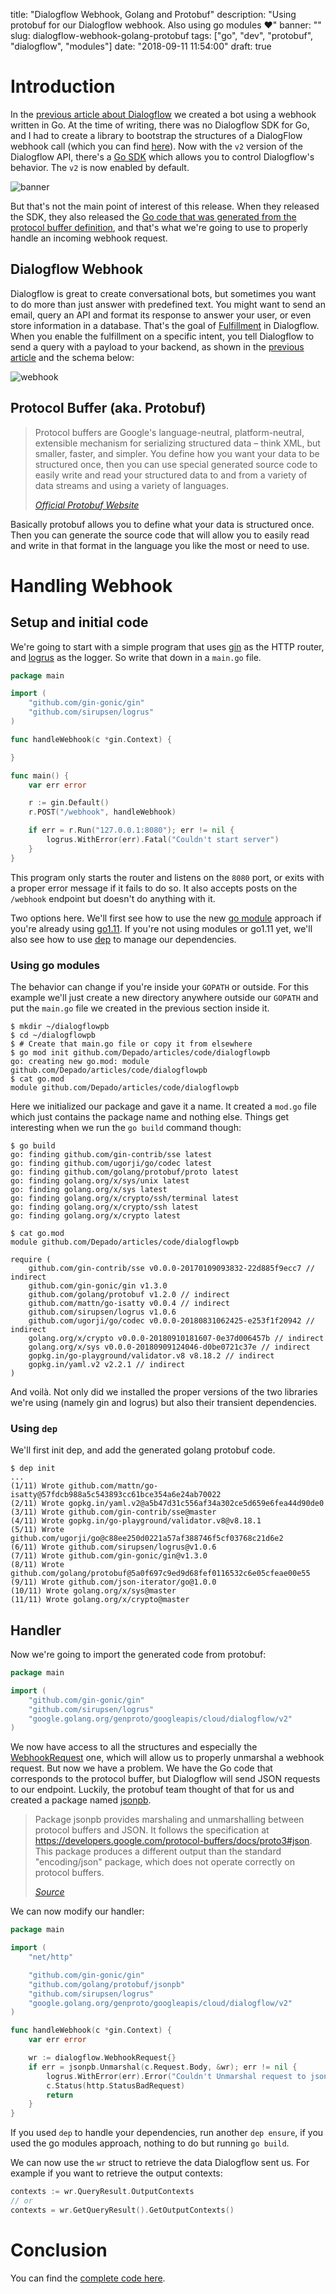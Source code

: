 title: "Dialogflow Webhook, Golang and Protobuf"
description: "Using protobuf for our Dialogflow webhook. Also using go modules ♥"
banner: ""
slug: dialogflow-webhook-golang-protobuf
tags: ["go", "dev", "protobuf", "dialogflow", "modules"]
date: "2018-09-11 11:54:00"
draft: true

# Introduction

In the [previous article about Dialogflow](/post/dialogflow-golang-webhook) we 
created a bot using a webhook written in Go. At the time of writing, there was
no Dialogflow SDK for Go, and I had to create a library to bootstrap the 
structures of a DialogFlow webhook call (which you can find 
[here](https://github.com/leboncoin/dialogflow-go-webhook)). Now with the `v2`
version of the Dialogflow API, there's a 
[Go SDK](https://github.com/GoogleCloudPlatform/google-cloud-go/tree/master/dialogflow/apiv2)
which allows you to control Dialogflow's behavior. The `v2` is now enabled by
default.

![banner](/assets/dialogflow-protobuf/warning.png)

But that's not the main point of interest of this release. When they released
the SDK, they also released the 
[Go code that was generated from the protocol buffer definition](https://godoc.org/google.golang.org/genproto/googleapis/cloud/dialogflow/v2), 
and that's what we're going to use to properly handle an incoming webhook 
request.

## Dialogflow Webhook

Dialogflow is great to create conversational bots, but sometimes you want to do
more than just answer with predefined text. You might want to send an email, 
query an API and format its response to answer your user, or even store
information in a database. That's the goal of 
[Fulfillment](https://dialogflow.com/docs/fulfillment) in Dialogflow. When you
enable the fulfillment on a specific intent, you tell Dialogflow to send a query
with a payload to your backend, as shown in the 
[previous article](/post/dialogflow-golang-webhook#toc_4) and the schema below:

![webhook](/assets/dialogflow/global-flow.svg)

## Protocol Buffer (aka. Protobuf)

> Protocol buffers are Google's language-neutral, platform-neutral, extensible 
> mechanism for serializing structured data – think XML, but smaller, faster, 
> and simpler. You define how you want your data to be structured once, then you
> can use special generated source code to easily write and read your structured
> data to and from a variety of data streams and using a variety of languages.
> 
> <cite>[Official Protobuf Website](https://developers.google.com/protocol-buffers/)</cite>

Basically protobuf allows you to define what your data is structured once. 
Then you can generate the source code that will allow you to easily read and 
write in that format in the language you like the most or need to use.

# Handling Webhook

## Setup and initial code

We're going to start with a simple program that uses 
[gin](https://github.com/gin-gonic/gin) as the HTTP router, and 
[logrus](https://github.com/sirupsen/logrus) as the logger. So write that down
in a `main.go` file.

```go
package main

import (
	"github.com/gin-gonic/gin"
	"github.com/sirupsen/logrus"
)

func handleWebhook(c *gin.Context) {

}

func main() {
	var err error

	r := gin.Default()
	r.POST("/webhook", handleWebhook)

	if err = r.Run("127.0.0.1:8080"); err != nil {
		logrus.WithError(err).Fatal("Couldn't start server")
	}
}
```

This program only starts the router and listens on the `8080` port, or exits
with a proper error message if it fails to do so. It also accepts posts on the
`/webhook` endpoint but doesn't do anything with it.

Two options here. We'll first see how to use the new 
[go module](https://github.com/golang/go/wiki/Modules#go-111-modules) approach 
if you're already using [go1.11](https://blog.golang.org/go1.11). If you're not 
using modules or go1.11 yet, we'll also see how to use 
[dep](https://github.com/golang/dep) to manage our dependencies.


### Using go modules

The behavior can change if you're inside your `GOPATH` or outside. For this 
example we'll just create a new directory anywhere outside our `GOPATH` and put
the `main.go` file we created in the previous section inside it.

```
$ mkdir ~/dialogflowpb
$ cd ~/dialogflowpb
$ # Create that main.go file or copy it from elsewhere
$ go mod init github.com/Depado/articles/code/dialogflowpb
go: creating new go.mod: module github.com/Depado/articles/code/dialogflowpb
$ cat go.mod 
module github.com/Depado/articles/code/dialogflowpb
```

Here we initialized our package and gave it a name. It created a `mod.go` file
which just contains the package name and nothing else. Things get interesting
when we run the `go build` command though:

```
$ go build
go: finding github.com/gin-contrib/sse latest
go: finding github.com/ugorji/go/codec latest
go: finding github.com/golang/protobuf/proto latest
go: finding golang.org/x/sys/unix latest
go: finding golang.org/x/sys latest
go: finding golang.org/x/crypto/ssh/terminal latest
go: finding golang.org/x/crypto/ssh latest
go: finding golang.org/x/crypto latest

$ cat go.mod
module github.com/Depado/articles/code/dialogflowpb

require (
	github.com/gin-contrib/sse v0.0.0-20170109093832-22d885f9ecc7 // indirect
	github.com/gin-gonic/gin v1.3.0
	github.com/golang/protobuf v1.2.0 // indirect
	github.com/mattn/go-isatty v0.0.4 // indirect
	github.com/sirupsen/logrus v1.0.6
	github.com/ugorji/go/codec v0.0.0-20180831062425-e253f1f20942 // indirect
	golang.org/x/crypto v0.0.0-20180910181607-0e37d006457b // indirect
	golang.org/x/sys v0.0.0-20180909124046-d0be0721c37e // indirect
	gopkg.in/go-playground/validator.v8 v8.18.2 // indirect
	gopkg.in/yaml.v2 v2.2.1 // indirect
)
```

And voilà. Not only did we installed the proper versions of the two libraries
we're using (namely gin and logrus) but also their transient dependencies.

### Using `dep`

We'll first init dep, and add the generated golang protobuf code. 

```
$ dep init
...
(1/11) Wrote github.com/mattn/go-isatty@57fdcb988a5c543893cc61bce354a6e24ab70022
(2/11) Wrote gopkg.in/yaml.v2@a5b47d31c556af34a302ce5d659e6fea44d90de0
(3/11) Wrote github.com/gin-contrib/sse@master
(4/11) Wrote gopkg.in/go-playground/validator.v8@v8.18.1
(5/11) Wrote github.com/ugorji/go@c88ee250d0221a57af388746f5cf03768c21d6e2
(6/11) Wrote github.com/sirupsen/logrus@v1.0.6
(7/11) Wrote github.com/gin-gonic/gin@v1.3.0
(8/11) Wrote github.com/golang/protobuf@5a0f697c9ed9d68fef0116532c6e05cfeae00e55
(9/11) Wrote github.com/json-iterator/go@1.0.0
(10/11) Wrote golang.org/x/sys@master
(11/11) Wrote golang.org/x/crypto@master
```

## Handler

Now we're going to import the generated code from protobuf:

```go
package main

import (
	"github.com/gin-gonic/gin"
	"github.com/sirupsen/logrus"
	"google.golang.org/genproto/googleapis/cloud/dialogflow/v2"
)
```

We now have access to all the structures and especially the 
[WebhookRequest](https://godoc.org/google.golang.org/genproto/googleapis/cloud/dialogflow/v2#WebhookRequest)
one, which will allow us to properly unmarshal a webhook request. But now we 
have a problem. We have the Go code that corresponds to the protocol buffer, but 
Dialogflow will send JSON requests to our endpoint. Luckily, the protobuf team 
thought of that for us and created a package named 
[jsonpb](https://github.com/golang/protobuf/tree/master/jsonpb).

> Package jsonpb provides marshaling and unmarshalling between protocol buffers 
> and JSON. 
> It follows the specification at 
> https://developers.google.com/protocol-buffers/docs/proto3#json.
> This package produces a different output than the standard "encoding/json" 
> package, which does not operate correctly on protocol buffers.
>
> <cite>[Source](https://github.com/golang/protobuf/blob/master/jsonpb/jsonpb.go)</cite>

We can now modify our handler:

```go
package main

import (
	"net/http"

	"github.com/gin-gonic/gin"
	"github.com/golang/protobuf/jsonpb"
	"github.com/sirupsen/logrus"
	"google.golang.org/genproto/googleapis/cloud/dialogflow/v2"
)

func handleWebhook(c *gin.Context) {
	var err error

	wr := dialogflow.WebhookRequest{}
	if err = jsonpb.Unmarshal(c.Request.Body, &wr); err != nil {
		logrus.WithError(err).Error("Couldn't Unmarshal request to jsonpb")
		c.Status(http.StatusBadRequest)
		return
	}
}
```

If you used `dep` to handle your dependencies, run another `dep ensure`, if you
used the go modules approach, nothing to do but running `go build`.

We can now use the `wr` struct to retrieve the data Dialogflow sent us. For
example if you want to retrieve the output contexts:

```go 
contexts := wr.QueryResult.OutputContexts
// or
contexts = wr.GetQueryResult().GetOutputContexts()
```

# Conclusion

You can find the [complete code here](https://github.com/Depado/articles/tree/master/code/dialogflowpb).

